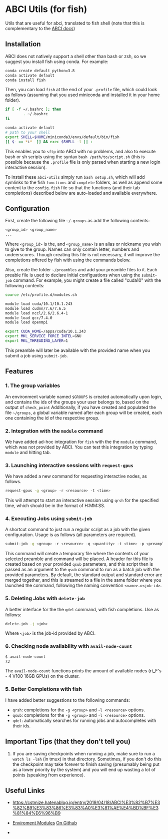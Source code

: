 # ABCI Utils (for fish)

Utils that are useful for abci, translated to fish shell (note that this is complementary to the [ABCI docs](https://docs.abci.ai/en/01/))

## Installation

ABCI does not natively support a shell other than bash or zsh, so we suggest you install fish using conda. For example:

```bash
conda create default python=3.8
conda activate default 
conda install fish
```

Then, you can load `fish` at the end of your `.profile` file, which could look as follows (assuming that you used miniconda and installed it in your home folder).

```bash
if [ -f ~/.bashrc ]; then
        . ~/.bashrc
fi

conda activate default
# path to your shell
export SHELL=$HOME/miniconda3/envs/default/bin/fish
[[ $- == *i*  ]] && exec $SHELL -l || :
```
This enables you to `sftp` into ABCI with no problems, and also to execute bash or sh scripts using the syntax `bash /path/to/script.sh` (this is possible because the `.profile` file is only parsed when starting a new login interactive session).

To install these `abci-utils` simply run `bash setup.sh`, which will add symlinks to the fish `functions` and `complete` folders, as well as append some content to the `config.fish` file so that the functions (and their tab completions) described below are auto-loaded and available everywhere.

## Configuration

First, create the following file `~/.groups` as add the following contents:

```bash
<group_id> <group_name>
...
```
Where `<group_id>` is the, and `<group_name>` is an alias or nickname you wish to give to the group. Names can only contain letter, numbers and undeerscores. Though creating this file is not necessary, it will improve the completions offered by fish with using the commands below.

Also, create the folder `~/preambles` and add your preamble files to it. Each preable file is used to declare initial configuations when using the `submit-job` command. For example, you might create a file called "cuda10" with the following contents:

```bash
source /etc/profile.d/modules.sh

module load cuda/10.1/10.1.243
module load cudnn/7.6/7.6.5
module load nccl/2.6/2.6.4-1
module load gcc/7.4.0
module load openmpi

export CUDA_HOME=/apps/cuda/10.1.243
export MKL_SERVICE_FORCE_INTEL=GNU
export MKL_THREADING_LAYER=1
```
This preamble will later be available with the provided name when you submit a job using `submit-job`.

## Features

### 1. The group variables

An environment variable named `$GROUPS` is created automatically upon login, and contains the ids of the groups your user belongs to, based on the output of `check_point` Additionally, if you have created and populated the file `~/groups`, a global variable named after each group will be created, each one containing the id of the respective group.

### 2. Integration with the `module` command

We have added ad-hoc integration for `fish` with the the `module` command, which was not provided by ABCI. You can test this integration by typing `module` and hitting tab.

### 3. Launching interactive sessions with `request-gpus`

We have added a new command for requesting interactive nodes, as follows.
```bash
request-gpus -g <group> -r <resource> -t <time>
```
This will attempt to start an interactive session using `qrsh` for the specified time, which should be in the format of H:MM:SS.  

### 4. Executing Jobs using `submit-job`

A shortcut command to just run a regular script as a job with the given configuration. Usage is as follows (all parameters are required).

```bash
submit-job -g <group> -r <resource> -q <quantity> -t <time> -p <preample> -n <name> -c  "command/to/execute"
```
This command will create a temporary file where the contents of your selected preamble and command will be placed. A header for this file is created based on your provided `qsub` parameters, and this script then is passed as an argument to the `qsub` command to run as a batch job with the provided parameters. By default, the standard output and standard error are merged together, and this is streamed to a file in the same folder where you launched the command, following the naming convention `<name>.o<job-id>`.

### 5. Deleting Jobs with `delete-job`

A better interface for the the `qdel` command, with fish completions. Use as follows:

```bash
delete-job -j <job>
```

Where `<job>` is the job-id provided by ABCI. 

### 6. Checking node availability with `avail-node-count`

```bash
$ avail-node-count
73
```
The `avail-node-count` functions prints the amount of available nodes (rt_F's - 4 V100 16GB GPUs) on the cluster.

### 5. Better Completions with fish

I have added better suggestions to the following commands:
- `qrsh`: completions for the `-g <group>` and `-l <resource>` options.
- `qsub`: completions for the `-g <group>` and `-l <resource>` options.
- `qdel`: automatically searches for running jobs and autocompletes with their ids.


## Important Tips (that they don't tell you)

1. If you are saving checkpoints when running a job, make sure to run a `watch ls -lah` (in tmux) in that directory. Sometimes, if you don't do this the checkpoint may take forever to finish saving (presumably being put as a lower priority by the system) and you will end up wasting a lot of points (speaking from experience). 

## Useful Links
- https://cstmize.hatenablog.jp/entry/2019/04/18/ABCI%E3%82%B7%E3%82%B9%E3%83%86%E3%83%A0%E3%81%AE%E4%BD%BF%E3%81%84%E6%96%B9

- [Enviroment Modules](http://modules.sourceforge.net/) [On Github](https://github.com/cea-hpc/modules/tree/d94e637a6a9902b59fb19d6067fb16522d220792)

-